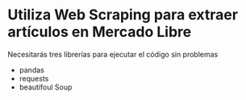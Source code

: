 # Utiliza Web Scraping para extraer artículos en Mercado Libre

Necesitarás tres librerías para ejecutar el código sin problemas
- pandas
- requests
- beautifoul Soup